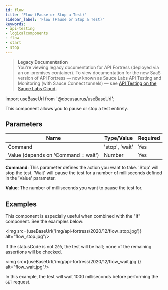 ```yaml
---
id: flow
title: 'Flow (Pause or Stop a Test)'
sidebar_label: 'Flow (Pause or Stop a Test)'
keywords:
- api-testing
- logicalcomponents
- flow
- start
- stop
---
```


<head>
  <meta name="robots" content="noindex" />
</head>

> **Legacy Documentation**<br/>You're viewing legacy documentation for API Fortress (deployed via an on-premises container). To view documentation for the new SaaS version of API Fortress &#8212; now known as Sauce Labs API Testing and Monitoring (with Sauce Connect tunnels) &#8212; see [API Testing on the Sauce Labs Cloud](/api-testing/).

import useBaseUrl from '@docusaurus/useBaseUrl';

This component allows you to pause or stop a test entirely.

## Parameters

| **Name**                            | **Type/Value** | **Required** |
| ----------------------------------- | -------------- | ------------ |
| Command                             | 'stop', 'wait' | Yes          |
| Value (depends on 'Command = wait') | Number         | Yes          |

**Command**: This parameter defines the action you want to take. 'Stop' will stop the test. 'Wait' will pause the test for a number of milliseconds defined in the 'Value' parameter.

**Value**: The number of milliseconds you want to pause the test for.

## Examples

This component is especially useful when combined with the "If" component. See the examples below:

<img src={useBaseUrl('img/api-fortress/2020/12/flow_stop.jpg')} alt="flow_stop.jpg"/>

If the statusCode is not `200`, the test will be halt; none of the remaining assertions will be checked.

<img src={useBaseUrl('img/api-fortress/2020/12/flow_wait.jpg')} alt="flow_wait.jpg"/>

In this example, the test will wait 1000 milliseconds before performing the `GET` request.
